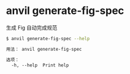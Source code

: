 # anvil generate-fig-spec

生成 Fig 自动完成规范

```bash
$ anvil generate-fig-spec --help
```

```txt
用法： anvil generate-fig-spec

选项：
  -h, --help  Print help
```